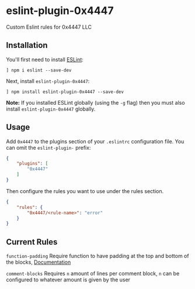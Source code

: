 # eslint-plugin-0x4447

Custom Eslint rules for 0x4447 LLC

## Installation

You'll first need to install [ESLint](http://eslint.org):

```
] npm i eslint --save-dev
```

Next, install `eslint-plugin-0x4447`:

```
] npm install eslint-plugin-0x4447 --save-dev
```

**Note:** If you installed ESLint globally (using the `-g` flag) then you must also install `eslint-plugin-0x4447` globally.

## Usage

Add `0x4447` to the plugins section of your `.eslintrc` configuration file. You can omit the `eslint-plugin-` prefix:

```json
{
    "plugins": [
        "0x4447"
    ]
}
```


Then configure the rules you want to use under the rules section.

```json
{
    "rules": {
        "0x4447/<rule-name>": "error"
    }
}
```

## Current Rules

`function-padding` Require function to have padding at the top and bottom of the blocks, [Documentation](https://github.com/0x4447/0x4447-Plugin-ESLint-Function-Padding/blob/master/docs/rules/function-padding.md)

`comment-blocks` Requires `n` amount of lines per comment block, `n` can be configured to whatever amount is given by the user
